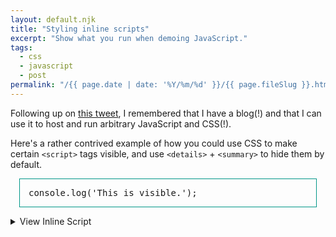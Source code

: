 ```yaml
---
layout: default.njk
title: "Styling inline scripts"
excerpt: "Show what you run when demoing JavaScript."
tags:
  - css
  - javascript
  - post
permalink: "/{{ page.date | date: '%Y/%m/%d' }}/{{ page.fileSlug }}.html"
---
```


Following up on [this tweet](https://twitter.com/jeffposnick/status/1106217552190062598), I remembered that I have a blog(!) and that I can use it to host and run arbitrary JavaScript and CSS(!).

Here's a rather contrived example of how you could use CSS to make certain `<script>` tags visible, and use `<details>` + `<summary>` to hide them by default.

<style>
script.visible {
  border: 1px solid #009688;
  display: block;
  font-family: monospace;
  margin: 1em;
  overflow-x: auto;
  padding: 1em;
  white-space: pre;
}
</style>

<script class="visible">console.log('This is visible.');</script>

<details>
  <summary>View Inline Script</summary>
  <script class="visible">console.log('This is visible, but hidden inside of details.');</script>
</details>

<script>
console.log('This is not visible.');
</script>

